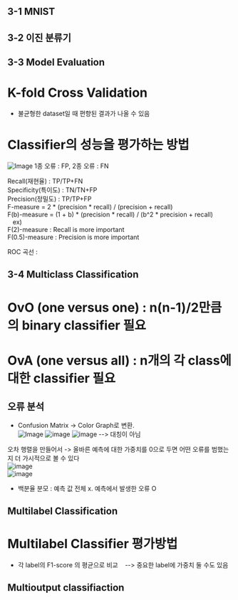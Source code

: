 ## 3-1 MNIST

## 3-2 이진 분류기

## 3-3 Model Evaluation
# K-fold Cross Validation
 - 불균형한 dataset일 때 편향된 결과가 나올 수 있음
# Classifier의 성능을 평가하는 방법
![Image](https://github.com/user-attachments/assets/a9ebca8b-5291-4d59-80f3-54a57a3de96f)
1종 오류 : FP, 2종 오류 : FN
         
Recall(재현율) : TP/TP+FN  
Specificity(특이도) : TN/TN+FP  
Precision(정밀도) : TP/TP+FP  
F-measure = 2 * (precision * recall) / (precision + recall)  
F(b)-measure = (1 + b) * (precision * recall) / (b^2 * precision + recall)  
&nbsp;&nbsp;&nbsp;ex)  
     F(2)-measure : Recall is more important  
     F(0.5)-measure : Precision is more important  

ROC 곡선 : 

## 3-4 Multiclass Classification
# OvO (one versus one) : n(n-1)/2만큼의 binary classifier 필요

# OvA (one versus all) : n개의 각 class에 대한 classifier 필요


## 오류 분석
 - Confusion Matrix -> Color Graph로 변환.  
 ![Image](https://github.com/user-attachments/assets/715698bb-0091-477e-87b2-f26f6b831a87)
![image](https://github.com/user-attachments/assets/6e18eff1-4e83-4a41-97e2-b982716ce7d7)
![image](https://github.com/user-attachments/assets/f94fff43-7c12-4b92-afb4-c6229ed3a281)
--> 대칭이 아님  

오차 행렬을 만들어서 -> 올바른 예측에 대한 가중치를 0으로 두면 어떤 오류를 범했는 지 더 가시적으로 볼 수 있다    
![image](https://github.com/user-attachments/assets/e373708f-a2cd-44ce-a73b-6c46c6c1279c)  
![image](https://github.com/user-attachments/assets/b12deb70-cc70-46bc-b539-4e61dca2cd8f)  
 - 백분율 분모 : 예측 값 전체 x. 예측에서 발생한 오류 O 


## Multilabel Classification

# Multilabel Classifier 평가방법  
 - 각 label의 F1-score 의 평균으로 비교
&nbsp;&nbsp;&nbsp;--> 중요한 label에 가중치 둘 수도 있음


## Multioutput classifiaction
